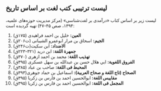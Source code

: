 ## لیست ترتیبی کتب لغت بر اساس تاریخ

لیست زیر بر اساس کتاب «درآمدی بر لغت‌شناسی» (مرکز مدیریت حوزه‌های علمیه، ۱۳۹۴، صص ۴۵-۴۷) تهیه گردیده است:

1.  **العین:** خلیل بن احمد فراهیدی (۱۷۵ق)
2.  **الجیم:** اسحاق بن مرار ابوعمرو الشیبانی (ت۲۰۶ق)
3.  **الاضداد:** ابن سکیت(ت۲۴۶ق)
4.  **جمهرة اللغة:** ابن درید (۳۲۱-۲۲۳ق)
5.  **تهذیب اللغة:** محمد بن احمد ازهری (۳۷۰ق)
6.  **الفروق اللغویة:** ابي هلال حسن بن عبدالله بن سهل عسکری (۳۹۵ق)
7.  **المحیط فی اللغة:** صاحب بن عباد (۳۸۵ق)
8.  **الصحاح (تاج اللغة و صحاح العربية):** اسماعيل بن حماد جوهری(۳۹۳ق)
9.  **مقاييس اللغة:** ابوالحسين احمد بن فارس بن زکریا (۳۹۵ق)
10.  **المجمل فی اللغة:** ابوالحسين احمد بن فارس بن زکریا (۳۹۵ق)

